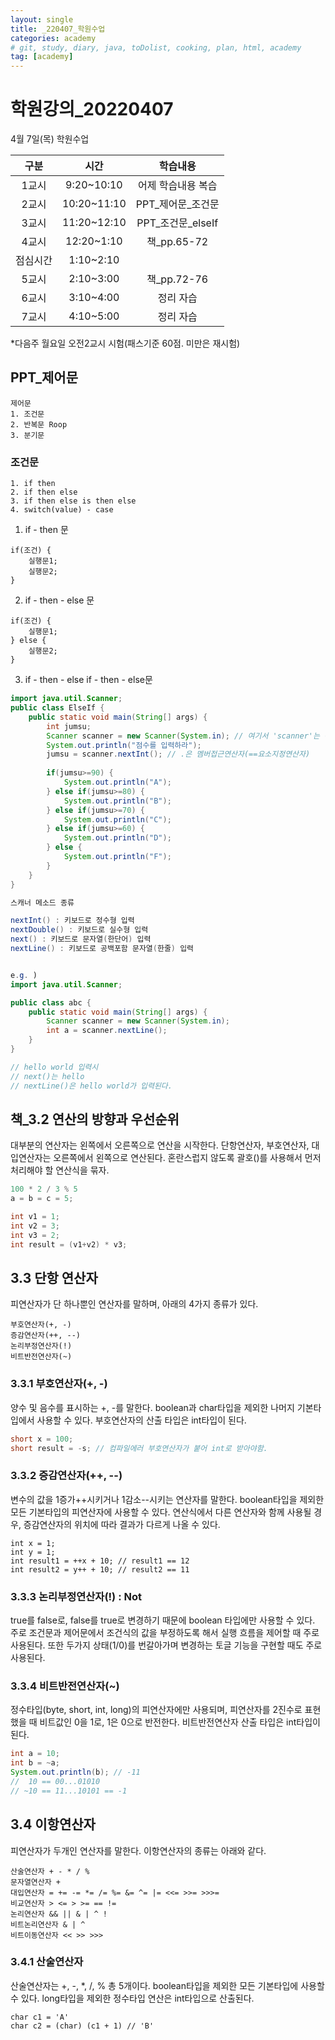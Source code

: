 ```yaml
---
layout: single
title: _220407_학원수업
categories: academy
# git, study, diary, java, toDolist, cooking, plan, html, academy
tag: [academy] 
---
```


# 학원강의_20220407

4월 7일(목) 학원수업

|구분|시간|학습내용|
|:--:|:--:|:--:| 
|1교시|9:20~10:10|어제 학습내용 복습|
|2교시|10:20~11:10|PPT_제어문_조건문|
|3교시|11:20~12:10|PPT_조건문_elseIf|
|4교시|12:20~1:10|책_pp.65-72|
|점심시간|1:10~2:10||
|5교시|2:10~3:00|책_pp.72-76|
|6교시|3:10~4:00|정리 자습|
|7교시|4:10~5:00|정리 자습|

*다음주 월요일 오전2교시 시험(패스기준 60점. 미만은 재시험)

## PPT_제어문

~~~
제어문
1. 조건문
2. 반복문 Roop
3. 분기문
~~~

### 조건문

~~~
1. if then
2. if then else
3. if then else is then else
4. switch(value) - case
~~~

1. if - then 문

~~~
if(조건) {
    실행문1;
    실행문2;
}
~~~

2. if - then - else 문

~~~
if(조건) {
    실행문1;
} else {
    실행문2;
}
~~~

3. if - then - else if - then - else문

~~~java
import java.util.Scanner;
public class ElseIf {
	public static void main(String[] args) {
		int jumsu;
		Scanner scanner = new Scanner(System.in); // 여기서 'scanner'는 객체(변수). 'new'는 메모리할당
		System.out.println("점수를 입력하라");
		jumsu = scanner.nextInt(); // .은 멤버접근연산자(==요소지정연산자)
		
		if(jumsu>=90) {
			System.out.println("A");
		} else if(jumsu>=80) {
			System.out.println("B");
		} else if(jumsu>=70) {
			System.out.println("C");
		} else if(jumsu>=60) {
			System.out.println("D");
		} else {
			System.out.println("F");
		}
	}
}
~~~
~~~java
스캐너 메소드 종류

nextInt() : 키보드로 정수형 입력
nextDouble() : 키보드로 실수형 입력
next() : 키보드로 문자열(한단어) 입력
nextLine() : 키보드로 공백포함 문자열(한줄) 입력 


e.g. )
import java.util.Scanner;

public class abc {
    public static void main(String[] args) {
        Scanner scanner = new Scanner(System.in);
        int a = scanner.nextLine();
    }
}

// hello world 입력시 
// next()는 hello
// nextLine()은 hello world가 입력된다.
~~~

## 책_3.2 연산의 방향과 우선순위

대부분의 연산자는 왼쪽에서 오른쪽으로 연산을 시작한다.
단항연산자, 부호연산자, 대입연산자는 오른쪽에서 왼쪽으로 연산된다.
혼란스럽지 않도록 괄호()를 사용해서 먼저 처리해야 할 연산식을 묶자.
~~~java
100 * 2 / 3 % 5 
a = b = c = 5;

int v1 = 1;
int v2 = 3;
int v3 = 2;
int result = (v1+v2) * v3;
~~~

## 3.3 단항 연산자

피연산자가 단 하나뿐인 연산자를 말하며, 아래의 4가지 종류가 있다.
~~~
부호연산자(+, -)
증감연산자(++, --)
논리부정연산자(!)
비트반전연산자(~)
~~~

### 3.3.1 부호연산자(+, -)

양수 및 음수를 표시하는 +, -를 말한다. 
boolean과 char타입을 제외한 나머지 기본타입에서 사용할 수 있다.
부호연산자의 산출 타입은 int타입이 된다.

~~~java
short x = 100;
short result = -s; // 컴파일에러 부호연산자가 붙어 int로 받아야함.
~~~

### 3.3.2 증감연산자(++, --)

변수의 값을 1증가++시키거나 1감소--시키는 연산자를 말한다.
boolean타입을 제외한 모든 기본타입의 피연산자에 사용할 수 있다.
연산식에서 다른 연산자와 함께 사용될 경우, 증감연산자의 위치에 따라 결과가 다르게 나올 수 있다.

~~~
int x = 1;
int y = 1;
int result1 = ++x + 10; // result1 == 12
int result2 = y++ + 10; // result2 == 11
~~~

### 3.3.3 논리부정연산자(!) : Not

true를 false로, false를 true로 변경하기 때문에 boolean 타입에만 사용할 수 있다.
주로 조건문과 제어문에서 조건식의 값을 부정하도록 해서 실행 흐름을 제어할 때 주로 사용된다. 
또한 두가지 상태(1/0)를 번갈아가며 변경하는 토글 기능을 구현할 때도 주로 사용된다. 

### 3.3.4 비트반전연산자(~)

정수타입(byte, short, int, long)의 피연산자에만 사용되며, 피연산자를 2진수로 표현했을 때 비트값인 0을 1로, 1은 0으로 반전한다.
비트반전연산자 산출 타입은 int타입이 된다.

~~~java
int a = 10;
int b = ~a;
System.out.println(b); // -11
//  10 == 00...01010
// ~10 == 11...10101 == -1
~~~

## 3.4 이항연산자

피연산자가 두개인 연산자를 말한다.
이항연산자의 종류는 아래와 같다.

~~~
산술연산자 + - * / %
문자열연산자 +
대입연산자 = += -= *= /= %= &= ^= |= <<= >>= >>>=
비교연산자 > <= > >= == !=
논리연산자 && || & | ^ !
비트논리연산자 & | ^
비트이동연산자 << >> >>>
~~~

### 3.4.1 산술연산자

산술연산자는 +, -, *, /, % 총 5개이다.
boolean타입을 제외한 모든 기본타입에 사용할 수 있다.
long타입을 제외한 정수타입 연산은 int타입으로 산출된다.

~~~
char c1 = 'A'
char c2 = (char) (c1 + 1) // 'B'
~~~
